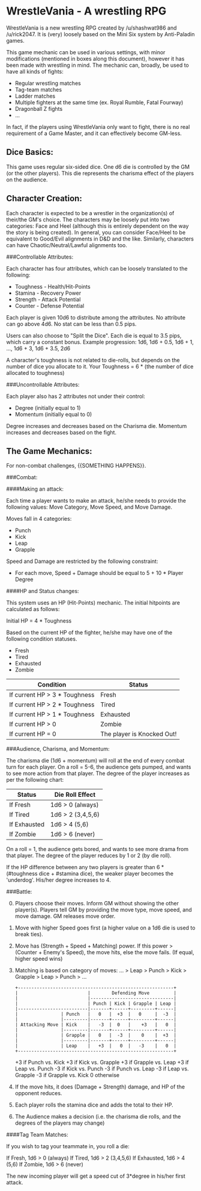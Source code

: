 WrestleVania - A wrestling RPG
==============================

WrestleVania is a new wrestling RPG created by /u/shashwat986 and /u/rick2047. It is (very) loosely based on the Mini Six system by Anti-Paladin games.

This game mechanic can be used in various settings, with minor modifications (mentioned in boxes along this document), however it has been made with wrestling in mind. The mechanic can, broadly, be used to have all kinds of fights:

* Regular wrestling matches
* Tag-team matches
* Ladder matches
* Multiple fighters at the same time (ex. Royal Rumble, Fatal Fourway)
* Dragonball Z fights
* ...

In fact, if the players using WrestleVania only want to fight, there is no real requirement of a Game Master, and it can effectively become GM-less.

Dice Basics:
------------

This game uses regular six-sided dice. One d6 die is controlled by the GM (or the other players). This die represents the charisma effect of the players on the audience.

Character Creation:
-------------------

Each character is expected to be a wrestler in the organization(s) of their/the GM's choice. The characters may be loosely put into two categories: Face and Heel (although this is entirely dependent on the way the story is being created). In general, you can consider Face/Heel to be equivalent to Good/Evil alignments in D&D and the like. Similarly, characters can have Chaotic/Neutral/Lawful alignments too.

###Controllable Attributes:

Each character has four attributes, which can be loosely translated to the following:

* Toughness - Health/Hit-Points
* Stamina - Recovery Power
* Strength - Attack Potential
* Counter - Defense Potential

Each player is given 10d6 to distribute among the attributes.
No attribute can go above 4d6. No stat can be less than 0.5 pips.

Users can also choose to "Split the Dice". Each die is equal to 3.5 pips, which carry a constant bonus.
Example progression: 1d6, 1d6 + 0.5, 1d6 + 1, ..., 1d6 + 3, 1d6 + 3.5, 2d6

A character's toughness is not related to die-rolls, but depends on the number of dice you allocate to it.
Your Toughness = 6 * (the number of dice allocated to toughness)

###Uncontrollable Attributes:

Each player also has 2 attributes not under their control:

* Degree (initially equal to 1)
* Momentum (initially equal to 0)

Degree increases and decreases based on the Charisma die.
Momentum increases and decreases based on the fight.


The Game Mechanics:
-------------------

For non-combat challenges, {{SOMETHING HAPPENS}}.

###Combat:

####Making an attack:

Each time a player wants to make an attack, he/she needs to provide the following values: Move Category, Move Speed, and Move Damage.

Moves fall in 4 categories:
* Punch
* Kick
* Leap
* Grapple

Speed and Damage are restricted by the following constraint:
* For each move, Speed + Damage should be equal to 5 + 10 * Player Degree

####HP and Status changes:

This system uses an HP (Hit-Points) mechanic. The initial hitpoints are calculated as follows:

Initial HP = 4 * Toughness

Based on the current HP of the fighter, he/she may have one of the following condition statuses.

* Fresh
* Tired
* Exhausted
* Zombie

| Condition                      | Status                     |
|--------------------------------|----------------------------|
| If current HP > 3 * Toughness  | Fresh                      |
| If current HP > 2 * Toughness  | Tired                      |
| If current HP > 1 * Toughness  | Exhausted                  |
| If current HP > 0              | Zombie                     |
| If current HP = 0              | The player is Knocked Out! |

###Audience, Charisma, and Momentum:

The charisma die (1d6 + momentum) will roll at the end of every combat turn for each player. On a roll = 5-6, the audience gets pumped, and wants to see more action from that player. The degree of the player increases as per the following chart:

| Status       | Die Roll Effect   |
|--------------|-------------------|
| If Fresh     | 1d6 > 0 (always)  |
| If Tired     | 1d6 > 2 (3,4,5,6) |
| If Exhausted | 1d6 > 4 (5,6)     |
| If Zombie    | 1d6 > 6 (never)   |

On a roll = 1, the audience gets bored, and wants to see more drama from that player. The degree of the player reduces by 1 or 2 (by die roll).

If the HP difference between any two players is greater than 6 * (#toughness dice + #stamina dice), the weaker player becomes the 'underdog'. His/her degree increases to 4.

###Battle:

0. Players choose their moves. Inform GM without showing the other player(s). Players tell GM by providing the move type, move speed, and move damage. GM releases move order.

1. Move with higher Speed goes first (a higher value on a 1d6 die is used to break ties).

2. Move has (Strength + Speed + Matching) power. If this power > (Counter + Enemy's Speed), the move hits, else the move fails. (If equal, higher speed wins)

3. Matching is based on category of moves:
   ... > Leap > Punch > Kick > Grapple > Leap > Punch > ...

   ```
   +----------------------------------------------------------+
   |                          |        Defending Move         |
   |                          |-------------------------------|
   |                          | Punch | Kick | Grapple | Leap |
   |--------------------------|-------+------+---------+------|
   |                | Punch   |   0   |  +3  |   0     |  -3  |
   |                |---------|-------+------+---------+------|
   | Attacking Move | Kick    |   -3  |  0   |    +3   |   0  |
   |                |---------|-------+------+---------+------|
   |                | Grapple |   0   |  -3  |    0    |  +3  |
   |                |---------|-------+------+---------+------|
   |                | Leap    |   +3  |   0  |   -3    |   0  |
   +----------------------------------------------------------+
   ```

   +3 if Punch vs. Kick
   +3 if Kick vs. Grapple
   +3 if Grapple vs. Leap
   +3 if Leap vs. Punch
   -3 if Kick vs. Punch
   -3 if Punch vs. Leap
   -3 if Leap vs. Grapple
   -3 if Grapple vs. Kick
   0 otherwise

4. If the move hits, it does (Damage + Strength) damage, and HP of the opponent reduces.

5. Each player rolls the stamina dice and adds the total to their HP.

6. The Audience makes a decision (i.e. the charisma die rolls, and the degrees of the players may change)

####Tag Team Matches:

If you wish to tag your teammate in, you roll a die:

If Fresh,       1d6 > 0 (always)
If Tired,       1d6 > 2 (3,4,5,6)
If Exhausted,   1d6 > 4 (5,6)
If Zombie,      1d6 > 6 (never)

The new incoming player will get a speed cut of 3*degree in his/her first attack.













